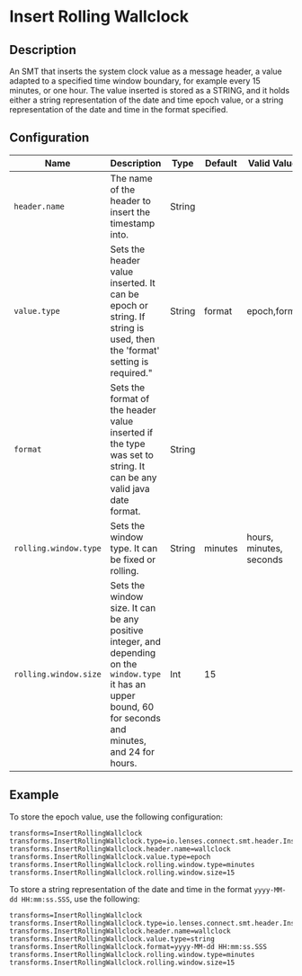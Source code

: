 # Insert Rolling Wallclock

## Description

An SMT that inserts the system clock value as a message header, a value adapted to a specified  time window boundary, for example every 15 minutes, or one hour.
The value inserted is stored as a STRING, and it holds either a string representation of the date and time epoch value, or a string representation of the date and time in the format specified.


## Configuration


| Name                  | Description                                                                                                                                                   | Type   | Default | Valid Values            | Importance |
|-----------------------|---------------------------------------------------------------------------------------------------------------------------------------------------------------|--------|---------|-------------------------|------------|
| `header.name`         | The name of the header to insert the timestamp into.                                                                                                          | String |         |                         | High       |
| `value.type`          | Sets the header value inserted. It can be epoch or string. If string is used, then the 'format' setting is required."                                         | String | format  | epoch,format            | High       |
| `format`              | Sets the format of the header value inserted if the type was set to string. It can be any valid java date format.                                             | String |         |                         | High       |
| `rolling.window.type` | Sets the window type. It can be fixed or rolling.                                                                                                             | String | minutes | hours, minutes, seconds | High       | 
| `rolling.window.size` | Sets the window size. It can be any positive integer, and depending on the `window.type` it has an upper bound, 60 for seconds and minutes, and 24 for hours. | Int    | 15      |                         | High       |

## Example

To store the epoch value, use the following configuration:

```properties
transforms=InsertRollingWallclock
transforms.InsertRollingWallclock.type=io.lenses.connect.smt.header.InsertRollingWallclock
transforms.InsertRollingWallclock.header.name=wallclock
transforms.InsertRollingWallclock.value.type=epoch
transforms.InsertRollingWallclock.rolling.window.type=minutes
transforms.InsertRollingWallclock.rolling.window.size=15
```

To store a string representation of the date and time in the format `yyyy-MM-dd HH:mm:ss.SSS`, use the following:

```properties
transforms=InsertRollingWallclock
transforms.InsertRollingWallclock.type=io.lenses.connect.smt.header.InsertRollingWallclock
transforms.InsertRollingWallclock.header.name=wallclock
transforms.InsertRollingWallclock.value.type=string
transforms.InsertRollingWallclock.format=yyyy-MM-dd HH:mm:ss.SSS
transforms.InsertRollingWallclock.rolling.window.type=minutes
transforms.InsertRollingWallclock.rolling.window.size=15
```
